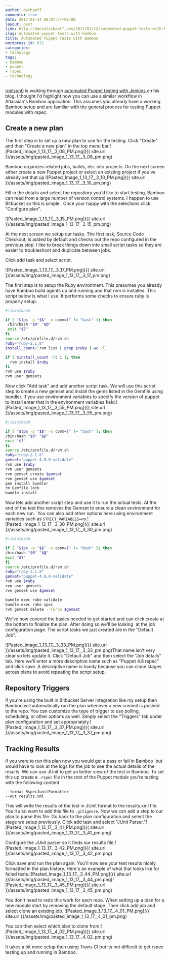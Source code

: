 ```yaml
---
author: dschaaff
comments: true
date: 2017-01-14 00:07:47+00:00
layout: post
link: http://danielschaaff.com/2017/01/13/automated-puppet-tests-with-bamboo/
slug: automated-puppet-tests-with-bamboo
title: Automated Puppet Tests with Bamboo
wordpress_id: 672
categories:
- techology
tags:
- bamboo
- puppet
- rspec
- technology
---
```


[rnelson0](https://twitter.com/rnelson0?lang=en) is walking through [automated Puppet testing with Jenkins ](https://rnelson0.com/2017/01/12/automating-puppet-tests-with-a-jenkins-job-version-1-0/)on his blog. I thought I'd highlight how you can use a similar workflow in Atlassian's Bamboo application. This assumes you already have a working Bamboo setup and are familiar with the general process for testing Puppet modules with rspec.



## Create a new plan



The first step is to set up a new plan to use for the testing. Click "Create" and then "Create a new plan" in the top menu bar.![Pasted_Image_1_13_17__3_08_PM.png]({{ site.url }}/assets/img/pasted_image_1_13_17__3_08_pm.png)

Bamboo organizes related jobs, builds, etc. into projects. On the next screen either create a new Puppet project or select an existing project if you've already set that up.![Pasted_Image_1_13_17__3_10_PM.png]({{ site.url }}/assets/img/pasted_image_1_13_17__3_10_pm.png)

Fill in the details and select the repository you'd like to start testing. Bamboo can read from a large number of version control systems. I happen to use Bitbucket so this is simple.  Once your happy with the selections click "Configure plan".

![Pasted_Image_1_13_17__3_15_PM.png]({{ site.url }}/assets/img/pasted_image_1_13_17__3_15_pm.png)

At the next screen we setup our tasks. The first task, Source Code Checkout, is added by default and checks out the repo configured in the previous step. I like to break things down into small script tasks so they are easier to troubleshoot and duplicate between jobs.

Click add task and select script.

![Pasted_Image_1_13_17__3_17_PM.png]({{ site.url }}/assets/img/pasted_image_1_13_17__3_17_pm.png)

The first step is to setup the Ruby environment. This presumes you already have Bamboo build agents up and running and that rvm is installed. This script below is what I use. It performs some checks to ensure ruby is properly setup.

```bash
#!/bin/bash

if [ "$(ps -p "$$" -o comm=)" != "bash" ]; then
 /bin/bash "$0" "$@"
 exit "$?"
fi 
source /etc/profile.d/rvm.sh
ruby="ruby-2.1.8"
install_count=`rvm list | grep $ruby | wc -l`

if [ $install_count -lt 1 ]; then
  rvm install $ruby
fi
rvm use $ruby
rvm user gemsets
```

Now click "Add task" and add another script task. We will use this script step to create a new gemset and install the gems listed in the Gemfile using bundler. If you use environment variables to specify the version of puppet to install enter that in the environment variables field.![Pasted_Image_1_13_17__3_55_PM.png]({{ site.url }}/assets/img/pasted_image_1_13_17__3_55_pm.png)

```bash
#!/bin/bash

if [ "$(ps -p "$$" -o comm=)" != "bash" ]; then
/bin/bash "$0" "$@"
exit "$?"
fi
source /etc/profile.d/rvm.sh
ruby="ruby-2.1.8"
gemset="puppet-4.8.0-validate"
rvm use $ruby
rvm user gemsets
rvm gemset create $gemset
rvm gemset use $gemset
gem install bundler
rm Gemfile.lock
bundle install
```

Now lets add another script step and use it to run the actual tests. At the end of the test this removes the Gemset to ensure a clean environment for each new run.  You can also add other options here using environment variables such as `STRICT_VARIABLES=no`.![Pasted_Image_1_13_17__3_30_PM.png]({{ site.url }}/assets/img/pasted_image_1_13_17__3_30_pm.png)

```bash
#!/bin/bash

if [ "$(ps -p "$$" -o comm=)" != "bash" ]; then
/bin/bash "$0" "$@"
exit "$?"
fi
source /etc/profile.d/rvm.sh
ruby="ruby-2.1.8"
gemset="puppet-4.8.0-validate"
rvm use $ruby
rvm user gemsets
rvm gemset use $gemset

bundle exec rake validate
bundle exec rake spec
rvm gemset delete --force $gemset
```

We've now covered the basics needed to get started and can click create at the bottom to finalize the plan. After doing so we'll be looking  at the job configuration page. The script tasks we just created are in the "Default Job".

![Pasted_Image_1_13_17__3_33_PM.png]({{ site.url }}/assets/img/pasted_image_1_13_17__3_33_pm.png)That name isn't very clear so lets update it. Click "Default Job" and then select the "Job details" tab. Here we'll enter a more descriptive name such as "Puppet 4.8 rspec" and click save. A descriptive name is handy because you can clone stages across plans to avoid repeating the script setup.



## Repository Triggers



If you're using the built in Bitbucket Server integration like my setup then Bamboo will automatically run the plan whenever a new commit is pushed to the repo. You can customize the type of trigger to use polling, scheduling, or other options as well. Simply select the "Triggers" tab under plan configuration and set appropriately.![Pasted_Image_1_13_17__3_37_PM.png]({{ site.url }}/assets/img/pasted_image_1_13_17__3_37_pm.png)



## Tracking Results



If you were to run this plan now you would get a pass or fail in Bamboo  but would have to look at the logs for the job to see the actual details of the results. We can use JUnit to get an better view of the test in Bamboo. To set this up create a `.rspec` file in the root of the Puppet module you're testing with the following content

```
--format RspecJunitFormatter
--out results.xml
```

This will write the results of the test in JUnit format to the results.xml file. You'll also want to add this file to `.gitignore`. Now we can add a step to our plan to parse this file. Go back to the plan configuration and select the stage we setup previously. Click add task and select "JUnit Parser."![Pasted_Image_1_13_17__3_41_PM.png]({{ site.url }}/assets/img/pasted_image_1_13_17__3_41_pm.png)

Configure the JUnit parser so it finds our results file.![Pasted_Image_1_13_17__3_42_PM.png]({{ site.url }}/assets/img/pasted_image_1_13_17__3_42_pm.png)

Click save and run the plan again. You'll now see your test results nicely formatted in the plan history. Here's an example of what that looks like for failed tests.![Pasted_Image_1_13_17__3_44_PM.png]({{ site.url }}/assets/img/pasted_image_1_13_17__3_44_pm.png)![Pasted_Image_1_13_17__3_45_PM.png]({{ site.url }}/assets/img/pasted_image_1_13_17__3_45_pm.png)

You don't need to redo this work for each repo. When setting up a plan for a new module start by removing the default stage. Then click add job and select clone an existing job. ![Pasted_Image_1_13_17__4_01_PM.png]({{ site.url }}/assets/img/pasted_image_1_13_17__4_01_pm.png)

You can then select which plan to clone from.![Pasted_Image_1_13_17__4_02_PM.png]({{ site.url }}/assets/img/pasted_image_1_13_17__4_02_pm.png)

It takes a bit more setup then using Travis CI but its not difficult to get rspec testing up and running in Bamboo.


